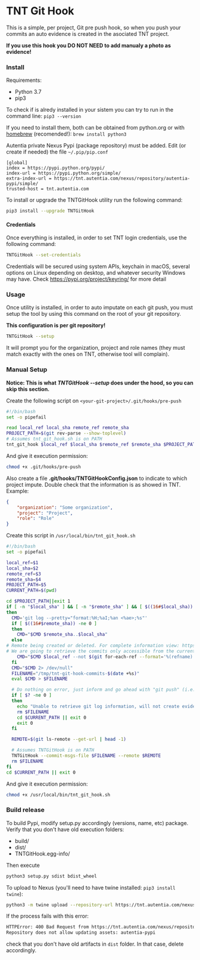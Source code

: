 # TNT Git Hook

This is a simple, per project, Git pre push hook, so when you push your commits an auto evidence is created in the asociated TNT project.

**If you use this hook you DO NOT NEED to add manualy a photo as evidence!**


### Install

Requirements:
- Python 3.7
- pip3

To check if is alredy installed in your sistem you can try to run in the command line: `pip3 --version`

If you need to install them, both can be obtained from python.org or with [homebrew](https://brew.sh/) (recomended!): `brew install python3`

Autentia private Nexus Pypi (package repository) must be added. Edit (or create if needed) the file `~/.pip/pip.conf`

```
[global]
index = https://pypi.python.org/pypi/
index-url = https://pypi.python.org/simple/
extra-index-url = https://tnt.autentia.com/nexus/repository/autentia-pypi/simple/
trusted-host = tnt.autentia.com
```

To install or upgrade the TNTGitHook utility run the following command:

```bash
pip3 install --upgrade TNTGitHook
```


#### Credentials

Once everything is installed, in order to set TNT login credentials, use the following command:

```bash
TNTGitHook --set-credentials
```

Credentials will be secured using system APIs, keychain in macOS, several options on Linux depending on desktop, and whatever security Windows may have. Check https://pypi.org/project/keyring/ for more detail


### Usage

Once utility is installed, in order to auto imputate on each git push, you must setup the tool by using this command on the root of your git repository.

**This configuration is per git repository!**

```bash
TNTGitHook --setup
```

It will prompt you for the organization, project and role names (they must match exactly with the ones on TNT, otherwise tool will complain).


### Manual Setup

**Notice: This is what _TNTGitHook --setup_ does under the hood, so you can skip this section.**

Create the following script on `<your-git-project>/.git/hooks/pre-push`

```bash
#!/bin/bash
set -o pipefail

read local_ref local_sha remote_ref remote_sha
PROJECT_PATH=$(git rev-parse --show-toplevel)
# Assumes tnt_git_hook.sh is on PATH
tnt_git_hook $local_ref $local_sha $remote_ref $remote_sha $PROJECT_PATH
```

And give it execution permission:

```bash
chmod +x .git/hooks/pre-push
```

Also create a file **.git/hooks/TNTGitHookConfig.json** to indicate to which project impute. Double check that the information is as showed in TNT. Example:

```json
{
    "organization": "Some organization",
    "project": "Project",
    "role": "Role"
}
```

Create this script in `/usr/local/bin/tnt_git_hook.sh`
```bash
#!/bin/bash
set -o pipefail

local_ref=$1
local_sha=$2
remote_ref=$3
remote_sha=$4
PROJECT_PATH=$5
CURRENT_PATH=$(pwd)

cd $PROJECT_PATH||exit 1
if [ -n "$local_sha" ] && [ -n "$remote_sha" ] && [ $((16#$local_sha)) -ne 0 ]
then
  CMD='git log --pretty="format:%H;%aI;%an <%ae>;%s"'
  if [ $((16#$remote_sha)) -ne 0 ]
  then
    CMD="$CMD $remote_sha..$local_sha"
  else
# Remote being created or deleted. For complete information view: https://www.git-scm.com/docs/githooks#_pre_push
# We are going to retrieve the commits only accessible from the current branch (local_ref)
    CMD="$CMD $local_ref --not $(git for-each-ref --format='%(refname)' refs/heads/ | grep -v "refs/heads/$local_ref")"
  fi
  CMD="$CMD 2> /dev/null"
  FILENAME="/tmp/tnt-git-hook-commits-$(date +%s)"
  eval $CMD > $FILENAME

  # Do nothing on error, just inform and go ahead with "git push" (i.e. conflicts)
  if [ $? -ne 0 ]
  then
    echo "Unable to retrieve git log information, will not create evidence on TNT but push continues"
    rm $FILENAME
    cd $CURRENT_PATH || exit 0
    exit 0
  fi

  REMOTE=$(git ls-remote --get-url | head -1)

  # Assumes TNTGitHook is on PATH
  TNTGitHook --commit-msgs-file $FILENAME --remote $REMOTE
  rm $FILENAME
fi
cd $CURRENT_PATH || exit 0
```

And give it execution permission:

```bash
chmod +x /usr/local/bin/tnt_git_hook.sh
```
### Build release 

To build Pypi, modify setup.py accordingly (versions, name, etc) package.
Verify that you don't have old execution folders:
* build/
* dist/
* TNTGitHook.egg-info/

Then execute

```bash
python3 setup.py sdist bdist_wheel
```

To upload to Nexus (you'll need to have twine installed: `pip3 install twine`):

```bash
python3 -m twine upload --repository-url https://tnt.autentia.com/nexus/repository/autentia-pypi/ dist/*
```

If the process fails with this error:
```bash
HTTPError: 400 Bad Request from https://tnt.autentia.com/nexus/repository/autentia-pypi/
Repository does not allow updating assets: autentia-pypi
```
check that you don't have old artifacts in `dist` folder. In that case, delete accordingly.
